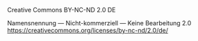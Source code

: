 Creative Commons  BY-NC-ND 2.0 DE

Namensnennung — Nicht-kommerziell — Keine Bearbeitung 2.0 
https://creativecommons.org/licenses/by-nc-nd/2.0/de/
